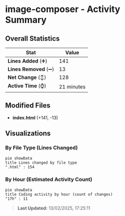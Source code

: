 # image-composer - Activity Summary 

## Overall Statistics

| Stat                   | Value                                                             |
| ---------------------- | ----------------------------------------------------------------- |
| **Lines Added** (➕)   | 141                                          |
| **Lines Removed** (➖) | 13                                        |
| **Net Change** (↕)    | 128                |
| **Active Time** (⌚)   | 21 minutes |


## Modified Files
- **index.html** (+141, -13)

## Visualizations

### By File Type (Lines Changed)

```mermaid
pie showData
title Lines changed by file type
".html" : 154
```

### By Hour (Estimated Activity Count)

```mermaid
pie showData
title Coding activity by hour (count of changes)
"17h" : 11
```


> **Last Updated:** 13/02/2025, 17:25:11